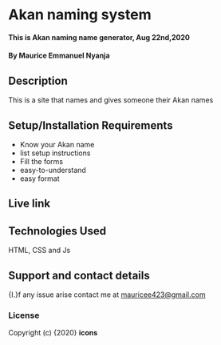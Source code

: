# Akan naming system
#### This is Akan naming name generator, Aug 22nd,2020
#### By **Maurice Emmanuel Nyanja**
## Description
This is a site that names and gives someone their Akan names
## Setup/Installation Requirements
* Know your Akan name
* list setup instructions
* Fill the forms
* easy-to-understand
* easy format
## Live link

## Technologies Used
HTML, CSS and Js
## Support and contact details
{I.}f any issue arise contact me at mauricee423@gmail.com
### License

Copyright (c) {2020} **icons**